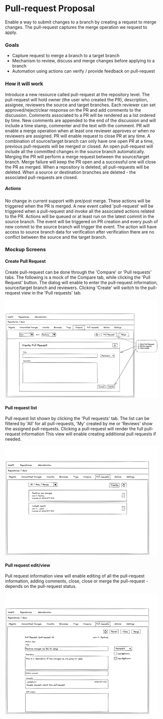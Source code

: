 # Pull-request Proposal

Enable a way to submit changes to a branch by creating a request to merge changes.
The pull-request captures the merge operation we request to apply.

### Goals

- Capture request to merge a branch to a target branch
- Mechanism to review, discuss and merge changes before applying to a branch
- Automation using actions can verify / provide feedback on pull-request

### How it will work

Introduce a new resource called pull-request at the repository level.
The pull-request will hold owner (the user who created the PR), description, assignee, reviewers the source and target branches.
Each reviewer can set approved/reject/clear response on the PR and add comments to the discussion. Comments associated to a PR will be rendered as a list ordered by time.
New comments are appended to the end of the discussion and will include a time stamp, commenter and the text with the comment.
PR will enable a merge operation when at least one reviewer approves or when no reviewers are assigned.
PR will enable request to close PR at any time.
A combination of source/target branch can only have one open PR at a time, previous pull-requests will be merged or closed. An open pull-request will include all the committed changes in the source branch automatically.
Merging the PR will perform a merge request between the source/target branch. Merge failure will keep the PR open and a successful one will close the PR as merged.
When a repository is deleted, all pull-requests will be deleted. When a source or destination branches are deleted - the associated pull-requests are closed.


##### Actions

No change in current support with pre/post merge. These actions will be triggered when the PR is merged.
A new event called 'pull-request' will be triggered when a pull-request and invoke all the associated actions related to the PR.
Actions will be queued or at least run on the latest commit in the source branch.
The event will be triggered on PR creation and every push of new commit to the source branch will trigger the event.
The action will have access to source branch data for verification after verification there are no conflict between the source and the target branch.


### Mockup Screens

#### Create Pull Request

Create pull-request can be done through the 'Compare' or 'Pull requests' tabs.
The following is a mock of the Compare tab, while clicking the 'Pull Request' button.
The dialog will enable to enter the pull-request information, source/target branch and reviewers.
Clicking 'Create' will switch to the pull-request view in the 'Pull requests' tab.

![Create Pull Request](diagrams/pull-request-dialog.png)

#### Pull request list

Pull request list shown by clicking the 'Pull requests' tab.
The list can be filtered by 'All' for all pull-requests, 'My' created by me or 'Reviews' show the assigned pull-requests.
Clicking a pull-request will render the full pull-request information
This view will enable creating additional pull requests if needed.

![List Pull Requests](diagrams/pull-request-list.png)

#### Pull request edit/view

Pull request information view will enable editing of all the pull-request information, adding comments, close, close or merge the pull-request - depends on the pull-request status.

![Pull Request Edit](diagrams/pull-request-edit.png)



